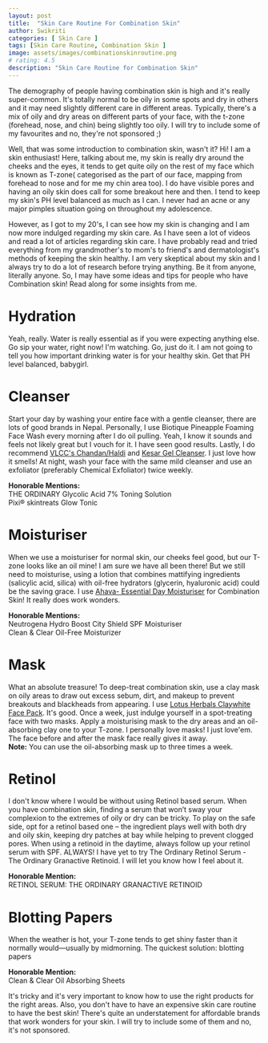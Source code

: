 ```yaml
---
layout: post
title:  "Skin Care Routine For Combination Skin"
author: Swikriti
categories: [ Skin Care ]
tags: [Skin Care Routine, Combination Skin ]
image: assets/images/combinationskinroutine.png
# rating: 4.5
description: "Skin Care Routine for Combination Skin"
---
```


The demography of people having combination skin is high and it's really super-common. It's totally normal to be oily in some spots and dry in others and it may need slightly different care in different areas. Typically, there's a mix of oily and dry areas on different parts of your face, with the t-zone (forehead, nose, and chin) being slightly too oily. I will try to include some of my favourites and no, they're not sponsored ;)

Well, that was some introduction to combination skin, wasn't it? Hi! I am a skin enthusiast! Here, talking about me, my skin is really dry around the cheeks and the eyes, it tends to get quite oily on the rest of my face which is known as T-zone( categorised as the part of our face, mapping from forehead to nose and for me my chin area too). I do have visible pores and having an oily skin does call for some breakout here and then. I tend to keep my skin's PH level balanced as much as I can. I never had an acne or any major pimples situation going on throughout my adolescence. 

However, as I got to my 20's, I can see how my skin is changing and I am now more indulged regarding my skin care. As I have seen a lot of videos and read a lot of articles regarding skin care. I have probably read and tried everything from my grandmother's to mom's to friend's and dermatologist's methods of keeping the skin healthy. I am very skeptical about my skin and I always try to do a lot of research before trying anything. Be it from anyone, literally anyone. So, I may have some ideas and tips for people who have Combination skin! Read along for some insights from me. 

# Hydration
Yeah, really. Water is really essential as if you were expecting anything else. Go sip your water, right now! I'm watching. Go, just do it. I am not going to tell you how important drinking water is for your healthy skin. Get that PH level balanced, babygirl.

# Cleanser
Start your day by washing your entire face with a gentle cleanser, there are lots of good brands in Nepal. Personally, I use Biotique Pineapple Foaming Face Wash every morning after I do oil pulling. Yeah, I know it sounds and feels not likely great but I vouch for it. I have seen good results. Lastly, I do recommend <u>VLCC's Chandan/Haldi</u> and <u>Kesar Gel Cleanser</u>. I just love how it smells!
At night, wash your face with the same mild cleanser and use an exfoliator (preferably Chemical Exfoliator) twice weekly.

**Honorable Mentions:**<br>
THE ORDINARY Glycolic Acid 7% Toning Solution<br>
Pixi® skintreats Glow Tonic

# Moisturiser
When we use a moisturiser for normal skin, our cheeks feel good, but our T-zone looks like an oil mine! I am sure we have all been there! But we still need to moisturise, using a lotion that combines mattifying ingredients (salicylic acid, silica) with oil-free hydrators (glycerin, hyaluronic acid) could be the saving grace. I use <u>Ahava- Essential Day Moisturiser</u> for Combination Skin! It really does work wonders.

**Honorable Mentions:**<br>
Neutrogena Hydro Boost City Shield SPF Moisturiser<br>
Clean & Clear Oil-Free Moisturizer

# Mask
What an absolute treasure! To deep-treat combination skin, use a clay mask on oily areas to draw out excess sebum, dirt, and makeup to prevent breakouts and blackheads from appearing. I use <u>Lotus Herbals Claywhite Face Pack</u>. It's good.
Once a week, just indulge yourself in a spot-treating face with two masks. Apply a moisturising mask to the dry areas and an oil-absorbing clay one to your T-zone. I personally love masks! I just love'em. The face before and after the mask face really gives it away.  
<b>Note:</b> You can use the oil-absorbing mask up to three times a week.

# Retinol
I don't know where I would be without using Retinol based serum. When you have combination skin, finding a serum that won’t sway your complexion to the extremes of oily or dry can be tricky. To play on the safe side, opt for a retinol based one – the ingredient plays well with both dry and oily skin, keeping dry patches at bay while helping to prevent clogged pores. When using a retinoid in the daytime, always follow up your retinol serum with SPF. ALWAYS! I have yet to try The Ordinary Retinol Serum - The Ordinary Granactive Retinoid. I will let you know how I feel about it.

**Honorable Mention:**<br>
RETINOL SERUM: THE ORDINARY GRANACTIVE RETINOID

# Blotting Papers
When the weather is hot, your T-zone tends to get shiny faster than it normally would—usually by midmorning. The quickest solution: blotting papers 

**Honorable Mention:**<br>
Clean & Clear Oil Absorbing Sheets

It's tricky and it's very important to know how to use the right products for the right areas. Also, you don't have to have an expensive skin care routine to have the best skin! There's quite an understatement for affordable brands that work wonders for your skin. I will try to include some of them and no, it's not sponsored.
